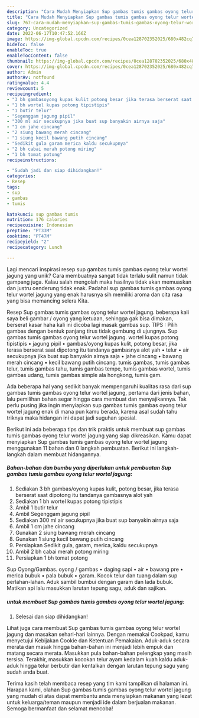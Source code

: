 ```yaml
---
description: "Cara Mudah Menyiapkan Sup gambas tumis gambas oyong telur wortel jagung yang Bisa Manjain Lidah"
title: "Cara Mudah Menyiapkan Sup gambas tumis gambas oyong telur wortel jagung yang Bisa Manjain Lidah"
slug: 767-cara-mudah-menyiapkan-sup-gambas-tumis-gambas-oyong-telur-wortel-jagung-yang-bisa-manjain-lidah
category: Uncategorized
date: 2022-06-17T10:47:52.166Z
image: https://img-global.cpcdn.com/recipes/0cea128702352025/680x482cq70/sup-gambas-tumis-gambas-oyong-telur-wortel-jagung-foto-resep-utama.jpg
hideToc: false
enableToc: true
enableTocContent: false
thumbnail: https://img-global.cpcdn.com/recipes/0cea128702352025/680x482cq70/sup-gambas-tumis-gambas-oyong-telur-wortel-jagung-foto-resep-utama.jpg
cover: https://img-global.cpcdn.com/recipes/0cea128702352025/680x482cq70/sup-gambas-tumis-gambas-oyong-telur-wortel-jagung-foto-resep-utama.jpg
author: Admin
authorAv: notfound
ratingvalue: 4.4
reviewcount: 5
recipeingredient:
- "3 bh gambasoyong kupas kulit potong besar jika terasa berserat saat dipotong itu tandanya gambasnya alot yah"
- "1 bh wortel kupas potong tipistipis"
- "1 butir telur"
- "Segenggam jagung pipil"
- "300 ml air secukupnya jika buat sup banyakin airnya saja"
- "1 cm jahe cincang"
- "2 siung bawang merah cincang"
- "1 siung kecil bawang putih cincang"
- "Sedikit gula garam merica kaldu secukupnya"
- "2 bh cabai merah potong miring"
- "1 bh tomat potong"
recipeinstructions:

- "Sudah jadi dan siap dihidangkan!"
categories:
- Resep
tags:
- sup
- gambas
- tumis

katakunci: sup gambas tumis 
nutrition: 176 calories
recipecuisine: Indonesian
preptime: "PT33M"
cooktime: "PT47M"
recipeyield: "2"
recipecategory: Lunch

---
```





Lagi mencari inspirasi resep sup gambas tumis gambas oyong telur wortel jagung yang unik? Cara membuatnya sangat tidak terlalu sulit namun tidak gampang juga. Kalau salah mengolah maka hasilnya tidak akan memuaskan dan justru cenderung tidak enak. Padahal sup gambas tumis gambas oyong telur wortel jagung yang enak harusnya sih memiliki aroma dan cita rasa yang bisa memancing selera Kita.





Resep Sup gambas tumis gambas oyong telur wortel jagung. beberapa kali saya beli gambar / oyong yang ketuaan, sehingga gak bisa dimakan, berserat kasar haha kali ini dicoba lagi masak gambas sup. TIPS : Pilih gambas dengan bentuk panjang tirus tidak gembung di ujungnya. Sup gambas tumis gambas oyong telur wortel jagung. wortel kupas potong tipistipis • jagung pipil • gambas/oyong kupas kulit, potong besar, jika terasa berserat saat dipotong itu tandanya gambasnya alot yah • telur • air secukupnya jika buat sup banyakin airnya saja • jahe cincang • bawang merah cincang • kecil bawang putih cincang. tumis gambas, tumis gambas telur, tumis gambas tahu, tumis gambas tempe, tumis gambas wortel, tumis gambas udang, tumis gambas simple ala hongkong, tumis gam.

Ada beberapa hal yang sedikit banyak mempengaruhi kualitas rasa dari sup gambas tumis gambas oyong telur wortel jagung, pertama dari jenis bahan, lalu pemilihan bahan segar hingga cara membuat dan menyajikannya. Tak perlu pusing jika ingin menyiapkan sup gambas tumis gambas oyong telur wortel jagung enak di mana pun kamu berada, karena asal sudah tahu triknya maka hidangan ini dapat jadi suguhan spesial.






Berikut ini ada beberapa tips dan trik praktis untuk membuat sup gambas tumis gambas oyong telur wortel jagung yang siap dikreasikan. Kamu dapat menyiapkan Sup gambas tumis gambas oyong telur wortel jagung menggunakan 11 bahan dan 0 langkah pembuatan. Berikut ini langkah-langkah dalam membuat hidangannya.

<!--inarticleads1-->

##### Bahan-bahan dan bumbu yang diperlukan untuk pembuatan Sup gambas tumis gambas oyong telur wortel jagung:

1. Sediakan 3 bh gambas/oyong kupas kulit, potong besar, jika terasa berserat saat dipotong itu tandanya gambasnya alot yah
1. Sediakan 1 bh wortel kupas potong tipistipis
1. Ambil 1 butir telur
1. Ambil Segenggam jagung pipil
1. Sediakan 300 ml air secukupnya jika buat sup banyakin airnya saja
1. Ambil 1 cm jahe cincang
1. Gunakan 2 siung bawang merah cincang
1. Gunakan 1 siung kecil bawang putih cincang
1. Persiapkan Sedikit gula, garam, merica, kaldu secukupnya
1. Ambil 2 bh cabai merah potong miring
1. Persiapkan 1 bh tomat potong


Sup Oyong/Gambas. oyong / gambas • daging sapi • air • bawang pre • merica bubuk • pala bubuk • garam. Kocok telur dan tuang dalam sup perlahan-lahan. Aduk sambil bumbui dengan garam dan lada bubuk. Matikan api lalu masukkan larutan tepung sagu, aduk dan sajikan. 

<!--inarticleads2-->

#####  untuk membuat Sup gambas tumis gambas oyong telur wortel jagung:


1. Selesai dan siap dihidangkan!

Lihat juga cara membuat Sup gambas tumis gambas oyong telur wortel jagung dan masakan sehari-hari lainnya. Dengan memakai Cookpad, kamu menyetujui Kebijakan Cookie dan Ketentuan Pemakaian. Aduk-aduk secara merata dan masak hingga bahan-bahan ini menjadi lebih empuk dan matang secara merata. Masukkan pula bahan-bahan pelengkap yang masih tersisa. Terakhir, masukkan kocokan telur ayam kedalam kuah kaldu aduk-aduk hingga telur berbutir dan kentalkan dengan larutan tepung sagu yang sudah anda buat. 

Terima kasih telah membaca resep yang tim kami tampilkan di halaman ini. Harapan kami, olahan Sup gambas tumis gambas oyong telur wortel jagung yang mudah di atas dapat membantu anda menyiapkan makanan yang lezat untuk keluarga/teman maupun menjadi ide dalam berjualan makanan. Semoga bermanfaat dan selamat mencoba!
